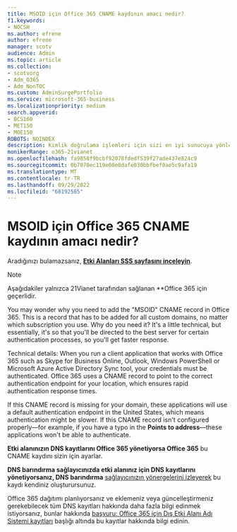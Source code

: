 ```yaml
---
title: MSOID için Office 365 CNAME kaydının amacı nedir?
f1.keywords:
- NOCSH
ms.author: efrene
author: efrene
manager: scotv
audience: Admin
ms.topic: article
ms.collection:
- scotvorg
- Adm_O365
- Adm_NonTOC
ms.custom: AdminSurgePortfolio
ms.service: microsoft-365-business
ms.localizationpriority: medium
search.appverid:
- BCS160
- MET150
- MOE150
ROBOTS: NOINDEX
description: Kimlik doğrulama işlemleri için sizi en iyi sunucuya yönlendiren Office 365 'MSOID' CNAME kaydı hakkında daha fazla bilgi edinin, böylece daha hızlı bir yanıt elde edersiniz.
monikerRange: o365-21vianet
ms.openlocfilehash: fa9858f9bcbf92078fdedf539f27ade437e824c9
ms.sourcegitcommit: 0b7070ec119e00e0dafe030bbfbef0ae5c9afa19
ms.translationtype: MT
ms.contentlocale: tr-TR
ms.lasthandoff: 09/29/2022
ms.locfileid: "68192585"
---
```

# <a name="whats-the-purpose-of-the-office-365-cname-record-for-msoid"></a>MSOID için Office 365 CNAME kaydının amacı nedir?

 Aradığınızı bulamazsanız, **[Etki Alanları SSS sayfasını inceleyin](../setup/domains-faq.yml)**. 
> [!NOTE]
> Aşağıdakiler yalnızca 21Vianet tarafından sağlanan **Office 365 için geçerlidir.
  
You may wonder why you need to add the "MSOID" CNAME record in Office 365. This is a record that has to be added for all custom domains, no matter which subscription you use. Why do you need it? It's a little technical, but essentially, it's so that you'll be directed to the best server for certain authentication processes, so you'll get faster response.
  
Technical details: When you run a client application that works with Office 365 such as Skype for Business Online, Outlook, Windows PowerShell or Microsoft Azure Active Directory Sync tool, your credentials must be authenticated. Office 365 uses a CNAME record to point to the correct authentication endpoint for your location, which ensures rapid authentication response times.
  
If this CNAME record is missing for your domain, these applications will use a default authentication endpoint in the United States, which means authentication might be slower. If this CNAME record isn't configured properly—for example, if you have a typo in the **Points to address**—these applications won't be able to authenticate.
  
 **Etki alanınızın DNS kayıtlarını Office 365 yönetiyorsa Office 365** bu CNAME kaydını sizin için ayarlar. 
  
 **DNS barındırma sağlayıcınızda etki alanınız için DNS kayıtlarını yönetiyorsanız, DNS barındırma** [sağlayıcınızın yönergelerini izleyerek](../get-help-with-domains/create-dns-records-at-any-dns-hosting-provider.md) bu kaydı kendiniz oluşturursunuz.
  
Office 365 dağıtımı planlıyorsanız ve eklemeniz veya güncelleştirmeniz gerekebilecek tüm DNS kayıtları hakkında daha fazla bilgi edinmek istiyorsanız, bunlar hakkında [başvuru: Office 365 için Dış Etki Alanı Adı Sistemi kayıtları](../../enterprise/external-domain-name-system-records.md) başlığı altında bu kayıtlar hakkında bilgi edinin.
